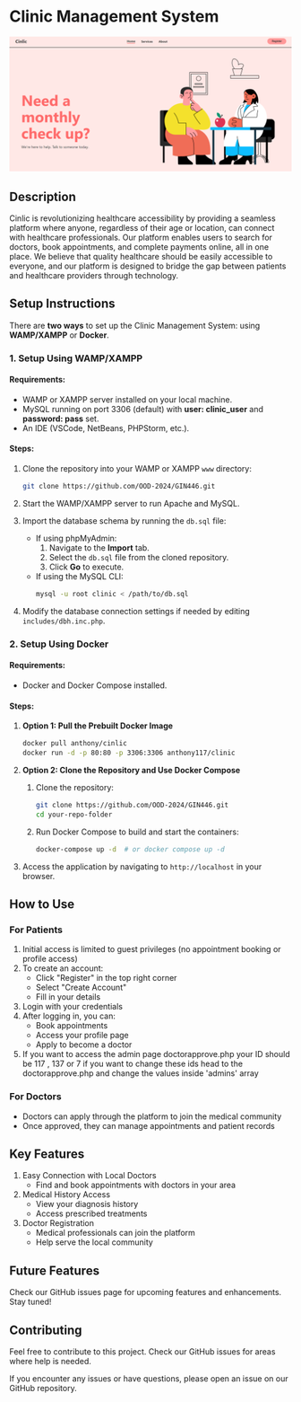 # Clinic Management System

![Clinic Hero Image](public/image.png)

## Description

Cinlic is revolutionizing healthcare accessibility by providing a seamless platform where anyone,
regardless of their age or location, can connect with healthcare professionals. Our platform enables
users to search for doctors, book appointments, and complete payments online, all in one place.
We believe that quality healthcare should be easily accessible to everyone, and our platform is
designed to bridge the gap between patients and healthcare providers through technology.



## Setup Instructions

There are **two ways** to set up the Clinic Management System: using **WAMP/XAMPP** or **Docker**.

### 1. Setup Using WAMP/XAMPP

#### Requirements:
- WAMP or XAMPP server installed on your local machine.
- MySQL running on port 3306 (default) with **user: clinic_user** and  **password: pass** set.
- An IDE (VSCode, NetBeans, PHPStorm, etc.).

#### Steps:
1. Clone the repository into your WAMP or XAMPP `www` directory:
   ```bash
   git clone https://github.com/OOD-2024/GIN446.git
   ```
2. Start the WAMP/XAMPP server to run Apache and MySQL.

3. Import the database schema by running the `db.sql` file:
   - If using phpMyAdmin:  
     1. Navigate to the **Import** tab.  
     2. Select the `db.sql` file from the cloned repository.  
     3. Click **Go** to execute.
   - If using the MySQL CLI:
     ```bash
     mysql -u root clinic < /path/to/db.sql
     ```

5. Modify the database connection settings if needed by editing `includes/dbh.inc.php`.

### 2. Setup Using Docker

#### Requirements:
- Docker and Docker Compose installed.

#### Steps:
1. **Option 1: Pull the Prebuilt Docker Image**
   ```bash
   docker pull anthony/cinlic
   docker run -d -p 80:80 -p 3306:3306 anthony117/clinic
   ```

2. **Option 2: Clone the Repository and Use Docker Compose**
   1. Clone the repository:
      ```bash
      git clone https://github.com/OOD-2024/GIN446.git
      cd your-repo-folder
      ```
   2. Run Docker Compose to build and start the containers:
      ```bash
      docker-compose up -d  # or docker compose up -d
      ```

3. Access the application by navigating to `http://localhost` in your browser.

## How to Use

### For Patients

1. Initial access is limited to guest privileges (no appointment booking or profile access)
2. To create an account:
   - Click "Register" in the top right corner
   - Select "Create Account"
   - Fill in your details
3. Login with your credentials
4. After logging in, you can:
   - Book appointments
   - Access your profile page
   - Apply to become a doctor
5. If you want to access the admin page doctorapprove.php your ID should be 117 , 137 or 7 if you want to change these ids head to the doctorapprove.php and change the values inside 'admins' array

### For Doctors

- Doctors can apply through the platform to join the medical community
- Once approved, they can manage appointments and patient records

## Key Features

1. Easy Connection with Local Doctors
   - Find and book appointments with doctors in your area
2. Medical History Access
   - View your diagnosis history
   - Access prescribed treatments
3. Doctor Registration
   - Medical professionals can join the platform
   - Help serve the local community

## Future Features

Check our GitHub issues page for upcoming features and enhancements. Stay tuned!

## Contributing

Feel free to contribute to this project. Check our GitHub issues for areas where help is needed.

If you encounter any issues or have questions, please open an issue on our GitHub repository.
